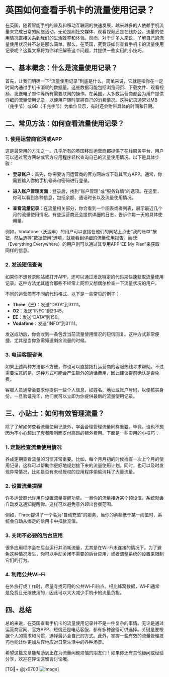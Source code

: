 # 英国如何查看手机卡的流量使用记录？

在英国，随着智能手机的普及和移动互联网的快速发展，越来越多的人依赖手机流量来完成日常的网络活动。无论是刷社交媒体、观看视频还是在线办公，流量的使用情况直接关系到我们的生活效率和体验。然而，对于许多人来说，了解自己的流量使用状况并不总是那么简单。那么，在英国，究竟该如何查看手机卡的流量使用记录呢？这篇文章将为你详细解答这个问题，并提供一些实用的小技巧。

## 一、基本概念：什么是流量使用记录？

首先，让我们明确一下“流量使用记录”到底是什么。简单来说，它就是指你在一定时间内通过手机卡消耗的数据量。这些数据可能包括浏览网页、下载文件、观看视频、发送电子邮件等所有需要联网的操作。在英国，大多数运营商都会为用户提供详细的流量使用记录，以便用户随时掌握自己的消费情况。这种记录通常以MB（兆字节）或GB（千兆字节）为单位显示，有时还会附带具体的时间和日期。

## 二、常见方法：如何查看流量使用记录？

### 1. 使用运营商官网或APP

这是最常用的方法之一。几乎所有的英国移动运营商都提供了在线服务平台，用户可以通过官方网站或官方应用程序轻松查询自己的流量使用情况。以下是具体步骤：

- **登录账户**：首先，你需要访问运营商的官方网站或下载其官方APP。通常，你需要输入你的手机号码和密码进行登录。
  
- **进入账户管理页面**：登录后，找到“账户管理”或“服务详情”的选项。在这里，你可以看到各种信息，包括余额、通话时长以及流量使用情况。

- **查看流量记录**：在流量相关部分，你会看到一个图表或者列表，展示最近几个月的流量使用情况。有些运营商还会提供详细的日志，告诉你每一天的具体使用量。

例如，Vodafone（沃达丰）的用户可以直接在他们的网站上点击“我的账单”按钮，然后选择“数据使用”选项，就能看到详细的流量使用报告。而EE（Everything Everywhere）的用户则可以通过其专用APP“EE My Plan”来获取同样的信息。

### 2. 发送短信查询

如果你不想登录网站或打开APP，还可以通过发送特定的代码来快速获取流量使用记录。这种方法尤其适合那些不经常上网但又想偶尔检查一下流量状况的用户。

不同的运营商有不同的代码格式，以下是一些常见的例子：

- **Three（三）**：发送“DATA”到31111。
- **O2**：发送“INFO”到2345。
- **EE**：发送“DATA”到150。
- **Vodafone**：发送“INFO”到31111。

发送成功后，你会收到一条包含当前流量使用情况的短信回复。这种方式非常便捷，尤其是当你急需知道剩余流量的时候。

### 3. 电话客服咨询

如果上述两种方法都不方便，你也可以直接拨打运营商的客服热线寻求帮助。不过需要注意的是，这种方式可能会产生额外的通话费用，因此建议提前确认是否免费。

客服人员通常会要求你提供一些个人信息，如姓名、地址或账户号码，以便核实身份。一旦验证完毕，他们就可以立即为你提供最新的流量使用记录。

## 三、小贴士：如何有效管理流量？

除了了解如何查看流量使用记录外，学会合理管理流量同样重要。毕竟，谁也不想因为不小心超出了套餐限制而支付高昂的额外费用。下面是一些实用的小技巧：

### 1. 定期检查流量使用情况

养成定期查看流量的习惯非常重要。比如，每个月月初的时候检查一次上个月的使用记录，这样可以帮助你更好地规划接下来的流量使用计划。同时，也可以及时发现异常情况，比如是否有未经授权的应用程序偷偷消耗了大量流量。

### 2. 设置流量提醒

许多运营商允许用户设置流量提醒功能。一旦你的流量接近某个预设值，系统就会自动发送通知提醒你。这样可以避免意外超出套餐范围。

例如，Three提供了一个名为“自动充值”的服务，当你的余额低于某一阈值时，系统会自动从绑定的信用卡中扣款充值。

### 3. 关闭不必要的后台应用

很多应用程序会在后台运行并消耗流量，尤其是在Wi-Fi未连接的情况下。为了避免这种情况发生，你可以手动关闭不需要的后台应用，或者调整系统的设置来限制它们的行为。

### 4. 利用公共Wi-Fi

在外旅行或工作时，尽量寻找可用的公共Wi-Fi热点。相比蜂窝数据，Wi-Fi通常是免费且无限使用的，因此可以大大减少手机卡的流量负担。

## 四、总结

总的来说，在英国查看手机卡的流量使用记录并不是一件复杂的事情。无论是通过运营商官网、官方APP、短信还是电话客服，都有多种途径可供选择。关键是要根据个人的需求和习惯，选择最适合自己的方式。此外，掌握一些有效的流量管理技巧也能让你更加从容地应对日常生活中的各种场景。

希望这篇文章能帮助到正在为流量问题烦恼的朋友们！如果你还有其他疑问或经验分享，欢迎在评论区留言讨论哦。

[TG💪+ @jx0703 ![Image](https://github.com/user-attachments/assets/dbca1d08-cadb-493c-b0ec-ad6f7a83f270)]